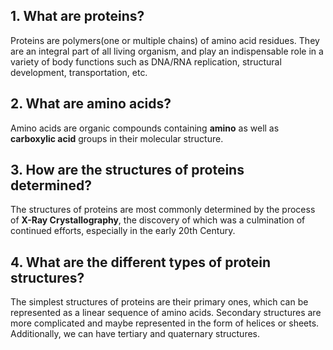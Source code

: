 ## 1. What are proteins? 
   
   Proteins are polymers(one or multiple chains) of amino acid residues. They are an integral part of all living organism, and play an indispensable role in a variety of body functions such as DNA/RNA replication, structural development, transportation, etc. 

## 2. What are amino acids?

   Amino acids are organic compounds containing **amino** as well as **carboxylic acid** groups in their molecular structure. 

## 3. How are the structures of proteins determined?

   The structures of proteins are most commonly determined by the process of **X-Ray Crystallography**, the discovery of which was a culmination of continued efforts, especially in the early 20th Century. 

## 4. What are the different types of protein structures?

   The simplest structures of proteins are their primary ones, which can be represented as a linear sequence of amino acids. Secondary structures are more complicated and maybe represented in the form of helices or sheets. Additionally, we can have tertiary and quaternary structures.   
